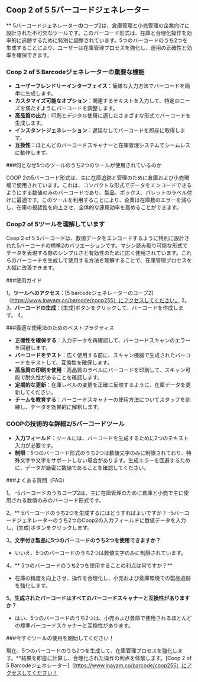 ## Coop 2 of 5 5バーコードジェネレーター

** 5バーコードジェネレーター**の**コープ2は、倉庫管理と小売管理の企業向けに設計された不可欠なツールです。このバーコード形式は、在庫と合理化操作を効率的に追跡するために特別に調整されています。5つのバーコードのうち2つを生成することにより、ユーザーは在庫管理プロセスを強化し、運用の正確性と効率を確保できます。

### Coop 2 of 5 Barcodeジェネレーターの重要な機能

-  **ユーザーフレンドリーインターフェイス**：簡単な入力方法でバーコードを簡単に生成します。
-  **カスタマイズ可能なオプション**：関連するテキストを入力して、特定のニーズを満たすようにバーコードを調整します。
-  **高品質の出力**：印刷とデジタル使用に適したさまざまな形式でバーコードを生成します。
-  **インスタントジェネレーション**：遅延なしでバーコードを即座に取得します。
-  **互換性**：ほとんどのバーコードスキャナーと在庫管理システムでシームレスに動作します。

###何となぜ5つのツールのうち2つのツールが使用されているのか

COOP 2の5バーコード形式は、主に在庫追跡と管理のために倉庫および小売環境で使用されています。これは、コンパクトな形式でデータをエンコードできるようにする数値のみのバーコードであり、製品、ボックス、パレットのラベル付けに最適です。このツールを利用することにより、企業は在庫数のエラーを減らし、在庫の視認性を向上させ、全体的な運用効率を高めることができます。

### Coop2 of 5ツールを理解しています

Coop 2 of 5 5バーコードは、数値データをエンコードするように特別に設計された5バーコードの標準2のバリエーションです。マシン読み取り可能な形式でデータを表現する際のシンプルさと有効性のために広く使用されています。これらのバーコードを生成して使用する方法を理解することで、在庫管理プロセスを大幅に改善できます。

###使用ガイド

1。**ツールへのアクセス**：[5 barcodeジェネレーターのコープ2]（https://www.inayam.co/barcode/coop255）にアクセスしてください。
2。
3。**バーコードの生成**：[生成]ボタンをクリックして、バーコードを作成します。
4。

###最適な使用法のためのベストプラクティス

-  **正確性を確保する**：入力データを再確認して、バーコードスキャンのエラーを回避します。
-  **バーコードをテスト**：広く使用する前に、スキャン機器で生成されたバーコードをテストして、互換性を確保します。
-  **高品質の印刷を使用**：高品質のラベルにバーコードを印刷して、スキャン可能で耐久性があることを確認します。
-  **定期的な更新**：在庫レベルの変更を正確に反映するように、在庫データを更新してください。
-  **チームを教育する**：バーコードスキャナーの使用方法についてスタッフを訓練し、データを効果的に解釈します。

### COOPの技術的な詳細2/5バーコードツール

-  **入力フィールド**：ツールには、バーコードを生成するために2つのテキスト入力が必要です。
-  **制限**：5つのバーコード形式のうち2つは数値文字のみに制限されており、特殊文字や文字をサポートしない場合があります。生成エラーを回避するために、データが厳密に数値であることを確認してください。

###よくある質問（FAQ）

1。
-5バーコードのうちコープ2は、主に在庫管理のために倉庫と小売で主に使用される数値のみのバーコード形式です。

2。** 5バーコードのうち2つを生成するにはどうすればよいですか？
-5バーコードジェネレーターのうち2つのCoop2の入力フィールドに数値データを入力し、[生成]ボタンをクリックします。

3。**文字付き製品に5つのバーコードのうち2つを使用できますか？**
- いいえ、5つのバーコードのうち2つは数値文字のみに制限されています。

4。** 5つのバーコードのうち2つを使用することの利点は何ですか？**
- 在庫の精度を向上させ、操作を合理化し、小売および倉庫環境での製品追跡を強化します。

5。**生成されたバーコードはすべてのバーコードスキャナーと互換性がありますか？**
- はい、5つのバーコードのうち2つは、小売および倉庫で使用されるほとんどの標準バーコードスキャナーと互換性があります。

###今すぐツールの使用を開始してください！

現在、5つのバーコードのうち2つを生成して、在庫管理プロセスを強化します。**結果を即座に計算し、合理化された操作の利点を体験します。[Coop 2 of 5 Barcodeジェネレーター]（https://www.inayam.co/barcode/coop255）にアクセスしてください！
